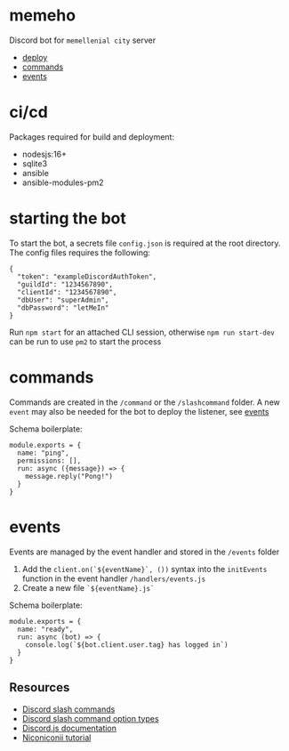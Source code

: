 # memeho

Discord bot for `memellenial city` server

* [deploy](#deploy)
* [commands](#commands) 
* [events](#events) 

# ci/cd

Packages required for build and deployment:
* nodesjs:16+
* sqlite3
* ansible
* ansible-modules-pm2

# starting the bot

To start the bot, a secrets file `config.json` is required at the root directory. The config files requires the following:

```
{
  "token": "exampleDiscordAuthToken",
  "guildId": "1234567890",
  "clientId": "1234567890",
  "dbUser": "superAdmin",
  "dbPassword": "letMeIn"
}
```

Run `npm start` for an attached CLI session, otherwise `npm run start-dev` can be run to use `pm2` to start the process

# commands

Commands are created in the `/command` or the `/slashcommand` folder. A new `event` may also be needed for the bot to deploy the listener, see [events](#events) 

Schema boilerplate:
```
module.exports = {
  name: "ping",
  permissions: [],
  run: async ({message}) => {
    message.reply("Pong!")
  }
}
```

# events

Events are managed by the event handler and stored in the `/events` folder
1. Add the ``client.on(`${eventName}`, ())`` syntax into the `initEvents` function in the event handler `/handlers/events.js`
2. Create a new file `` `${eventName}.js` ``

Schema boilerplate:
```
module.exports = {
  name: "ready",
  run: async (bot) => {
    console.log(`${bot.client.user.tag} has logged in`)
  }
}
```

## Resources

* [Discord slash commands](https://discord.com/developers/docs/interactions/application-commands)
* [Discord slash command option types](https://discord.com/developers/docs/interactions/application-commands#application-command-object-application-command-option-type)
* [Discord.js documentation](https://discord.js.org/#/docs/discord.js/stable/general/welcome)  
* [Niconiconii tutorial](https://youtube.com/playlist?list=PLOlSzPEdp-bRnCzZX6qnKehutm2nb_tN-)  
